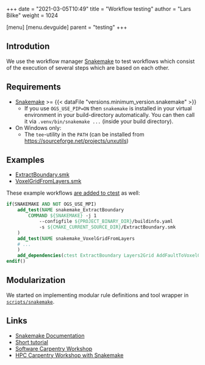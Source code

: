 +++
date = "2021-03-05T10:49"
title = "Workflow testing"
author = "Lars Bilke"
weight = 1024

[menu]
  [menu.devguide]
    parent = "testing"
+++

## Introdution

We use the workflow manager [Snakemake](https://snakemake.readthedocs.io) to test workflows which consist of the execution of several steps which are based on each other.

## Requirements

- [Snakemake](https://snakemake.readthedocs.io/en/stable/getting_started/installation.html) >= {{< dataFile "versions.minimum_version.snakemake" >}}
  - If you use `OGS_USE_PIP=ON` then `snakemake` is installed in your virtual environment in your build-directory automatically. You can then call it via `.venv/bin/snakemake ...` (inside your build directory).
- On Windows only:
  - The `tee`-utility in the `PATH` (can be installed from <https://sourceforge.net/projects/unxutils>)

## Examples

- [ExtractBoundary.smk](https://gitlab.opengeosys.org/ogs/ogs/-/blob/master/Applications/Utils/ExtractBoundary.smk)
- [VoxelGridFromLayers.smk](https://gitlab.opengeosys.org/ogs/ogs/-/blob/master/Applications/Utils/VoxelGridFromLayers.smk)

These example workflows [are added to ctest](https://gitlab.opengeosys.org/ogs/ogs/-/blob/540d0b454c9e3805a81f7c4a1b6ee7565be6845c/Applications/Utils/Tests.cmake#L302-315) as well:

```cmake
if(SNAKEMAKE AND NOT OGS_USE_MPI)
    add_test(NAME snakemake_ExtractBoundary
        COMMAND ${SNAKEMAKE} -j 1
            --configfile ${PROJECT_BINARY_DIR}/buildinfo.yaml
            -s ${CMAKE_CURRENT_SOURCE_DIR}/ExtractBoundary.smk
    )
    add_test(NAME snakemake_VoxelGridFromLayers
    # ...
    )
    add_dependencies(ctest ExtractBoundary Layers2Grid AddFaultToVoxelGrid)
endif()
```

## Modularization

We started on implementing modular rule definitions and tool wrapper in [`scripts/snakemake`](https://gitlab.opengeosys.org/ogs/ogs/-/tree/master/scripts/snakemake).

## Links

- [Snakemake Documentation](https://snakemake.readthedocs.io)
- [Short tutorial](https://snakemake.readthedocs.io/en/stable/tutorial/short.html)
- [Software Carpentry Workshop](https://carpentries-incubator.github.io/workflows-snakemake/index.html)
- [HPC Carpentry Workshop with Snakemake](http://www.hpc-carpentry.org/hpc-python/)
